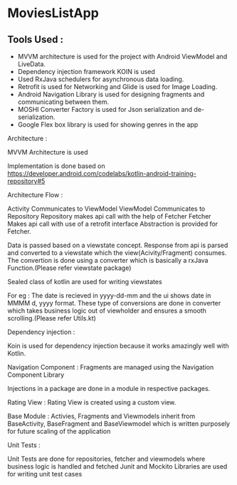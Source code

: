 # MoviesListApp

##  Tools Used :
- MVVM architecture is used for the project with Android ViewModel and LiveData.
- Dependency injection framework KOIN is used
- Used RxJava schedulers for asynchronous data loading.
- Retrofit is used  for Networking and Glide is used for Image Loading.
- Android Navigation Library is used for designing fragments and communicating between them.
- MOSHI Converter Factory is used for Json serialization and de-serialization.
- Google Flex box library is used for showing genres in the app


Architecture :

MVVM Architecture is used

Implementation is done based on https://developer.android.com/codelabs/kotlin-android-training-repository#5 

Architecture Flow :

Activity Communicates to ViewModel
ViewModel Communicates to Repository
Repository makes api call with the help of Fetcher
Fetcher Makes api call with use of a retrofit interface
Abstraction is provided for Fetcher.

Data is passed based on a viewstate concept. Response from api is parsed and converted to a viewstate which the view(Acivity/Fragment) consumes.
The convertion is done using a converter which is basically a rxJava Function.(Please refer viewstate package)

Sealed class of kotlin are used for writing viewstates

For eg : The date is recieved in yyyy-dd-mm and the ui shows date in MMMM d, yyyy format. These type of conversions are done in converter which takes 
business logic out of viewholder and ensures a smooth scrolling.(Please refer Utils.kt)

Dependency injection :

Koin is used for dependency injection because it works amazingly well with Kotlin.

Navigation Component :
Fragments are managed using the Navigation Component Library 

Injections in a package are done in a module in respective packages.

Rating View : 
Rating View is created using a custom view.

Base Module :
Activies, Fragments and Viewmodels inherit from BaseActivity, BaseFragment and BaseViewmodel which is written purposely for 
future scaling of the application

Unit Tests :

Unit Tests are done for repositories, fetcher and viewmodels where business logic is handled and fetched
Junit and Mockito Libraries are used for writing unit test cases
